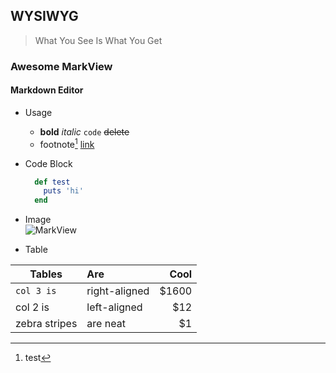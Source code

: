 ## WYSIWYG
> What You See Is What You Get  

### Awesome MarkView
#### Markdown Editor
* Usage
  - **bold**  *italic*  `code`  ~~delete~~  
  - footnote[^1]  [link](http://google.com 'tooltip') 
  
  [^1]: test

* Code Block
  ```ruby  
    def test
      puts 'hi'
    end
  ```

* Image  
  ![MarkView](./images/favicon.png)  

* Table

|   Tables      | Are             | Cool   |
| ------------- | :-------------  | -----: |
| `col 3 is`    | right-aligned   | $1600  |
| col 2 is      | left-aligned    | $12    |
| zebra stripes | are neat        | $1     |